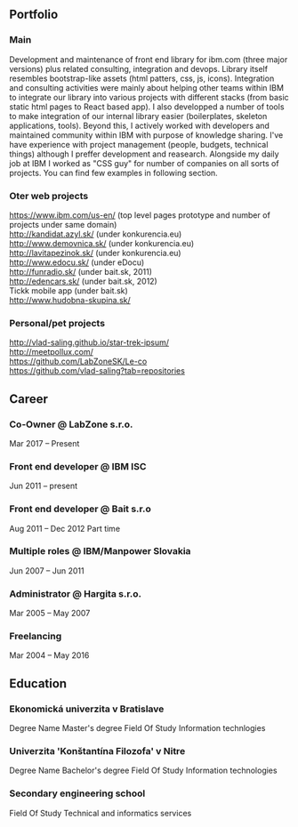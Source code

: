 
## Portfolio

### Main
Development and maintenance of front end library for ibm.com (three major versions) plus related consulting, integration and devops. Library itself resembles bootstrap-like assets (html patters, css, js, icons). Integration and consulting activities were mainly about helping other teams within IBM to integrate our library into various projects with different stacks (from basic static html pages to React based app). I also developped a number of tools to make integration of our internal library easier (boilerplates, skeleton applications, tools). Beyond this, I actively worked with developers and maintained community within IBM with purpose of knowledge sharing. I've have experience with project management (people, budgets, technical things) although I preffer development and reasearch. Alongside my daily job at IBM I worked as "CSS guy" for number of companies on all sorts of projects. You can find few examples in following section.


### Oter web projects
https://www.ibm.com/us-en/ (top level pages prototype and number of projects under same domain)  
http://kandidat.azyl.sk/ (under konkurencia.eu)  
http://www.demovnica.sk/  (under konkurencia.eu)  
http://lavitapezinok.sk/ (under konkurencia.eu)  
http://www.edocu.sk/ (under eDocu)  
http://funradio.sk/ (under bait.sk, 2011)  
http://edencars.sk/ (under bait.sk, 2012)  
Tickk mobile app (under bait.sk)  
http://www.hudobna-skupina.sk/   

 
### Personal/pet projects 
http://vlad-saling.github.io/star-trek-ipsum/   
http://meetpollux.com/  
https://github.com/LabZoneSK/Le-co  
https://github.com/vlad-saling?tab=repositories



## Career

### Co-Owner @ LabZone s.r.o.
Mar 2017 – Present 

### Front end developer @ IBM ISC
Jun 2011 – present 
  
### Front end developer @ Bait s.r.o
Aug 2011 – Dec 2012
Part time

### Multiple roles @ IBM/Manpower Slovakia  
Jun 2007 – Jun 2011  

### Administrator @ Hargita s.r.o.  
Mar 2005 – May 2007   

### Freelancing   
Mar 2004 – May 2016

## Education

### Ekonomická univerzita v Bratislave  
Degree Name Master's degree Field Of Study Information technlogies  

### Univerzita 'Konštantína Filozofa' v Nitre  
Degree Name Bachelor's degree Field Of Study Information technologies  

### Secondary engineering school  
Field Of Study Technical and informatics services  
 
